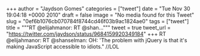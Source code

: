 
+++
author = "Jaydson Gomes"
categories = ["tweet"]
date = "Tue Nov 30 19:04:18 +0000 2010"
draft = false
image = "No media found for this Tweet"
slug = "0ef6b1076cb070784f8744cd46f03b9ac1824ae0"
tags = ["tweet"]
title = """RT @elijahmanor: RT @shan..."""
tweet = true
tweet_url = "https://twitter.com/jaydson/status/9684159920349184"
+++
RT @elijahmanor: RT @shanselman: OH: 'The problem with jQuery is that it's making JavaScript accessible to idiots." //LOL
